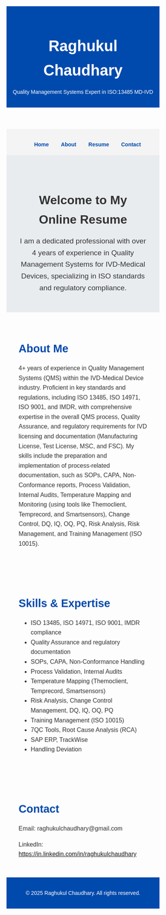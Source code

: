 <!DOCTYPE html>
<html lang="en">
<head>
    <meta charset="UTF-8">
    <meta name="viewport" content="width=device-width, initial-scale=1.0">
    <title>Raghukul Chaudhary - Online Resume</title>
    <style>
        * {
            margin: 0;
            padding: 0;
            box-sizing: border-box;
            font-family: Arial, sans-serif;
        }
        body {
            line-height: 1.6;
            color: #333;
        }
        header {
            background: #004aad;
            color: white;
            padding: 1rem;
            text-align: center;
        }
        header h1 {
            font-size: 2.5rem;
            margin-bottom: 0.5rem;
        }
        nav {
            background: #f4f4f4;
            padding: 1rem;
        }
        nav ul {
            list-style: none;
            display: flex;
            justify-content: center;
            gap: 2rem;
        }
        nav a {
            text-decoration: none;
            color: #004aad;
            font-weight: bold;
        }
        nav a:hover {
            color: #007bff;
        }
        .hero {
            background: #e9ecef;
            padding: 3rem 2rem;
            text-align: center;
        }
        .hero h2 {
            font-size: 2rem;
            margin-bottom: 1rem;
        }
        .hero p {
            font-size: 1.2rem;
            max-width: 800px;
            margin: 0 auto;
        }
        .section {
            padding: 2rem;
            max-width: 1000px;
            margin: 0 auto;
        }
        .section h3 {
            font-size: 1.8rem;
            color: #004aad;
            margin-bottom: 1rem;
        }
        .section p, .section ul {
            font-size: 1rem;
            margin-bottom: 1rem;
        }
        .section ul {
            list-style: disc;
            padding-left: 2rem;
        }
        footer {
            background: #004aad;
            color: white;
            text-align: center;
            padding: 1rem;
            position: relative;
            bottom: 0;
            width: 100%;
        }
        @media (max-width: 768px) {
            nav ul {
                flex-direction: column;
                gap: 1rem;
            }
            header h1 {
                font-size: 1.8rem;
            }
            .hero h2 {
                font-size: 1.5rem;
            }
        }
    </style>
</head>
<body>
    <header>
        <h1>Raghukul Chaudhary</h1>
        <p>Quality Management Systems Expert in ISO:13485 MD-IVD</p>
    </header>
    <nav>
        <ul>
            <li><a href="#home">Home</a></li>
            <li><a href="#about">About</a></li>
            <li><a href="#resume">Resume</a></li>
            <li><a href="#contact">Contact</a></li>
        </ul>
    </nav>
    <section id="home" class="hero">
        <h2>Welcome to My Online Resume</h2>
        <p>I am a dedicated professional with over 4 years of experience in Quality Management Systems for IVD-Medical Devices, specializing in ISO standards and regulatory compliance.</p>
    </section>
    <section id="about" class="section">
        <h3>About Me</h3>
        <p>4+ years of experience in Quality Management Systems (QMS) within the IVD-Medical Device industry. Proficient in key standards and regulations, including ISO 13485, ISO 14971, ISO 9001, and IMDR, with comprehensive expertise in the overall QMS process, Quality Assurance, and regulatory requirements for IVD licensing and documentation (Manufacturing License, Test License, MSC, and FSC). My skills include the preparation and implementation of process-related documentation, such as SOPs, CAPA, Non-Conformance reports, Process Validation, Internal Audits, Temperature Mapping and Monitoring (using tools like Themoclient, Temprecord, and Smartsensors), Change Control, DQ, IQ, OQ, PQ, Risk Analysis, Risk Management, and Training Management (ISO 10015).</p>
    </section>
    <section id="resume" class="section">
        <h3>Skills & Expertise</h3>
        <ul>
            <li>ISO 13485, ISO 14971, ISO 9001, IMDR compliance</li>
            <li>Quality Assurance and regulatory documentation</li>
            <li>SOPs, CAPA, Non-Conformance Handling</li>
            <li>Process Validation, Internal Audits</li>
            <li>Temperature Mapping (Themoclient, Temprecord, Smartsensors)</li>
            <li>Risk Analysis, Change Control Management, DQ, IQ, OQ, PQ</li>
            <li>Training Management (ISO 10015)</li>
            <li>7QC Tools, Root Cause Analysis (RCA)</li>
            <li>SAP ERP, TrackWise</li>
            <li>Handling Deviation</li>
        </ul>
    </section>
    <section id="contact" class="section">
        <h3>Contact</h3>
        <p>Email: raghukulchaudhary@gmail.com</p>
        <p>LinkedIn: <a href="https://in.linkedin.com/in/raghukulchaudhary" target="_blank">https://in.linkedin.com/in/raghukulchaudhary</a></p>
    </section>
    <footer>
        <p>© 2025 Raghukul Chaudhary. All rights reserved.</p>
    </footer>
</body>
</html>
